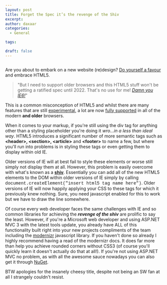 ```yaml
---
layout: post
title: Forget the Spec it’s the revenge of the Shiv
excerpt: 
author: daxaar
categories:
  - General

tags:

draft: false
---
```

<p style="text-align:center;"><img src="http://frozenorange.files.wordpress.com/2011/11/111111_2302_forgetthesp13.png" alt="" />
    </p>

Are you about to embark on a new website (re)design?  <a href="http://net.tutsplus.com/tutorials/html-css-techniques/quick-tip-html5-features-you-should-be-using-right-now/">Do yourself a favour</a> and embrace HTML5. 
</p>

<blockquote>"But I need to support older browsers and this HTML5 stuff won't be getting a ratified spec until 2022.  That's no use for me!  <a href="http://www.ie6countdown.com/"><em>Damn you IE6!</em></a>"
</p></blockquote>

<p>This is a common misconception of HTML5 and whilst there are many features that are still <a href="http://html5labs.interoperabilitybridges.com/">experimental</a>, a lot are now <a href="http://caniuse.com/">fully supported</a> in all of the modern <strong>and older</strong> browsers.

When it comes to your markup, if you're still using the div tag for anything other than a styling placeholder you're doing it <em>wro…in a less than ideal way</em>.  HTML5 introduces a significant number of more semantic tags such as <strong>&lt;header&gt;, &lt;section&gt;, &lt;article&gt;</strong> and <strong>&lt;footer&gt;</strong> to name a few, but where you'll run into problems is in styling these tags or even getting them to display within old IE.

Older versions of IE will at best fail to style these elements or worse still simply not display them at all.  However, this problem is easily overcome with what's known as a <a href="http://ejohn.org/blog/html5-shiv/"><strong>shiv</strong></a>.  Essentially you can add all of the new HTML5 elements to the DOM within older versions of IE simply by calling <span style="font-family:Courier New;">document.createElement("insert html5 tag name here")</span>.  Older versions of IE will now happily applying your CSS to these tags for which it previously knew nothing.  Sure, you need javascript enabled for this to work but we have to draw the line somewhere.

Of course every web developer faces the same challenges with IE and so common libraries for achieving the <strong><em>revenge of the shiv</em></strong> are prolific to say the least.  However, if you're a Microsoft web developer and using ASP.NET MVC 3 with the latest tools update, you already have ALL of this functionality built right into your new projects compliments of the team including the <a href="http://www.modernizr.com/">modernizr</a> javascript library.  If you haven't done so already I highly recommend having a read of the modernizr docs.  It does far more than help you achieve rounded corners without CSS3 (of course you'll quickly learn it doesn't actually do that at all!).  If you're not using ASP.NET MVC no problem, as with all the awesome sauce nowadays you can also get it through <a href="http://nuget.org/List/Packages/Modernizr">NuGet</a>.

BTW apologies for the insanely cheesy title, despite not being an SW fan at all I strangely couldn't resist.
